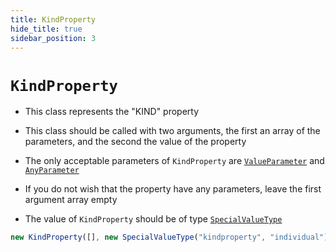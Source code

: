 ```yaml
---
title: KindProperty
hide_title: true
sidebar_position: 3
---
```


# `KindProperty`

- This class represents the "KIND" property

- This class should be called with two arguments, the first an array of the
  parameters, and the second the value of the property

- The only acceptable parameters of `KindProperty` are
  [`ValueParameter`](/documentation/parameters/valueparameter) and
  [`AnyParameter`](/documentation/parameters/anyparameter)

- If you do not wish that the property have any parameters, leave the first
  argument array empty

- The value of `KindProperty` should be of type
  [`SpecialValueType`](/documentation/values/specialvaluetype)

```js
new KindProperty([], new SpecialValueType("kindproperty", "individual"));
```
